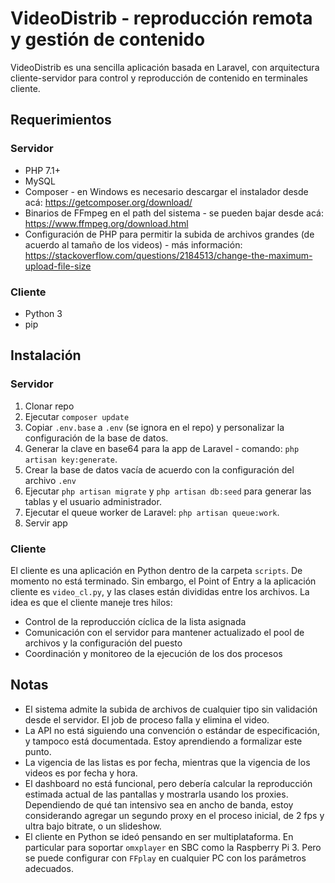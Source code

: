 # VideoDistrib - reproducción remota y gestión de contenido
VideoDistrib es una sencilla aplicación basada en Laravel, con arquitectura cliente-servidor para control y reproducción de contenido en terminales cliente.

## Requerimientos
### Servidor
- PHP 7.1+
- MySQL
- Composer - en Windows es necesario descargar el instalador desde acá: <https://getcomposer.org/download/>
- Binarios de FFmpeg en el path del sistema - se pueden bajar desde acá: <https://www.ffmpeg.org/download.html>
- Configuración de PHP para permitir la subida de archivos grandes (de acuerdo al tamaño de los videos) - más información: <https://stackoverflow.com/questions/2184513/change-the-maximum-upload-file-size>

### Cliente
- Python 3
- pip


## Instalación
### Servidor
1. Clonar repo
1. Ejecutar `composer update`
1. Copiar `.env.base` a `.env` (se ignora en el repo) y personalizar la configuración de la base de datos.
1. Generar la clave en base64 para la app de Laravel - comando: `php artisan key:generate`.
1. Crear la base de datos vacía de acuerdo con la configuración del archivo `.env`
1. Ejecutar `php artisan migrate` y `php artisan db:seed` para generar las tablas y el usuario administrador.
1. Ejecutar el queue worker de Laravel: `php artisan queue:work`.
1. Servir app

### Cliente
El cliente es una aplicación en Python dentro de la carpeta `scripts`. De momento no está terminado. Sin embargo, el Point of Entry a la aplicación cliente es `video_cl.py`, y las clases están divididas entre los archivos.
La idea es que el cliente maneje tres hilos:
- Control de la reproducción cíclica de la lista asignada
- Comunicación con el servidor para mantener actualizado el pool de archivos y la configuración del puesto
- Coordinación y monitoreo de la ejecución de los dos procesos


## Notas
- El sistema admite la subida de archivos de cualquier tipo sin validación desde el servidor. El job de proceso falla y elimina el video.
- La API no está siguiendo una convención o estándar de especificación, y tampoco está documentada. Estoy aprendiendo a formalizar este punto.
- La vigencia de las listas es por fecha, mientras que la vigencia de los videos es por fecha y hora.
- El dashboard no está funcional, pero debería calcular la reproducción estimada actual de las pantallas y mostrarla usando los proxies. Dependiendo de qué tan intensivo sea en ancho de banda, estoy considerando agregar un segundo proxy en el proceso inicial, de 2 fps y ultra bajo bitrate, o un slideshow.
- El cliente en Python se ideó pensando en ser multiplataforma. En particular para soportar `omxplayer` en SBC como la Raspberry Pi 3. Pero se puede configurar con `FFplay` en cualquier PC con los parámetros adecuados.
